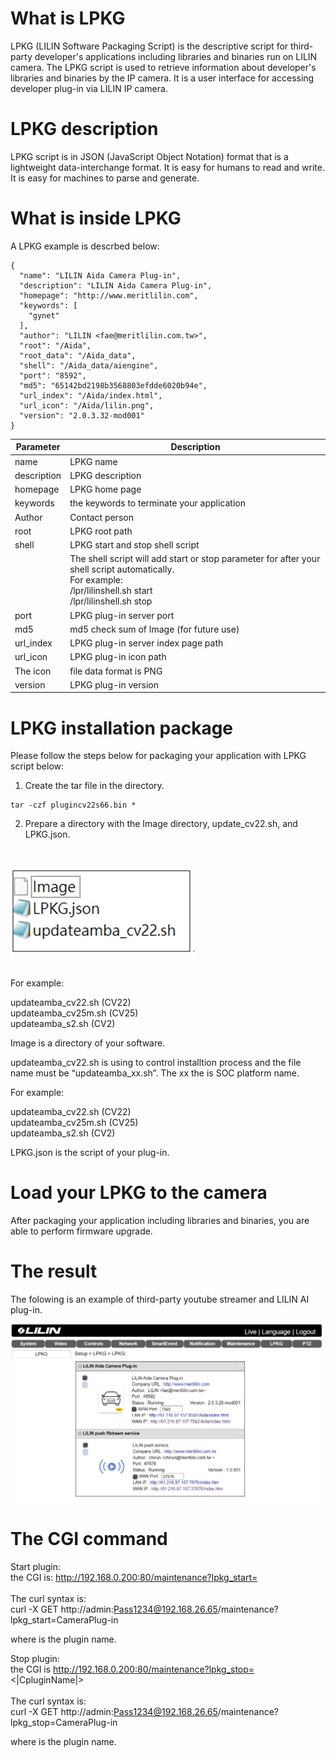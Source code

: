 # What is LPKG
LPKG (LILIN Software Packaging Script) is the descriptive script for third-party developer's applications including libraries and binaries run on LILIN camera.  The LPKG script is used to retrieve information about developer's libraries and binaries by the IP camera.  It is a user interface for accessing developer plug-in via LILIN IP camera.

# LPKG description
LPKG script is in JSON (JavaScript Object Notation) format that is a lightweight data-interchange format. It is easy for humans to read and write. It is easy for machines to parse and generate.

# What is inside LPKG
A LPKG example is descrbed below:
```
{
  "name": "LILIN Aida Camera Plug-in",
  "description": "LILIN Aida Camera Plug-in",
  "homepage": "http://www.meritlilin.com",
  "keywords": [
    "gynet"
  ],
  "author": "LILIN <fae@meritlilin.com.tw>",
  "root": "/Aida",
  "root_data": "/Aida_data",
  "shell": "/Aida_data/aiengine",
  "port": "8592",
  "md5": "65142bd2198b3568803efdde6020b94e",
  "url_index": "/Aida/index.html",
  "url_icon": "/Aida/lilin.png",
  "version": "2.0.3.32-mod001"
}
```

| Parameter	 	| Description			 |
| --- 			|  --- 				|
| name | LPKG name |
| description | LPKG description |
| homepage | LPKG home page |
| keywords | the keywords to terminate your application | 
| Author | Contact person |
| root	| LPKG root path |
|shell	| LPKG start and stop shell script |
| | The shell script will add start or stop parameter for after your shell script automatically.  <BR> For example: <BR> /lpr/lilinshell.sh start  <BR> /lpr/lilinshell.sh stop |
| port	| LPKG plug-in server port | 
| md5	| md5 check sum of Image (for future use) | 
| url_index	| LPKG plug-in server index page path |
| url_icon	| LPKG plug-in icon path |
| The icon | file data format is PNG  |
| version	|LPKG plug-in version |

# LPKG installation package
Please follow the steps below for packaging your application with LPKG script below:

1.	Create the tar file in the directory.
```
tar -czf plugincv22s66.bin *  
```
2. Prepare a directory with the Image directory, update_cv22.sh, and LPKG.json. <BR>
<BR>

![image](https://github.com/LILINOpenGitHub/LPKG/blob/main/image/image.jpg)

<BR> 
For example:

updateamba_cv22.sh (CV22) <BR>
updateamba_cv25m.sh (CV25) <BR>
updateamba_s2.sh (CV2) <BR>

Image is a directory of your software.

updateamba_cv22.sh is using to control installtion process and the file name must be “updateamba_xx.sh”. The xx the is SOC platform name.
  
For example: <BR>

updateamba_cv22.sh (CV22) <BR>
updateamba_cv25m.sh (CV25) <BR>
updateamba_s2.sh (CV2) <BR>

LPKG.json is the script of your plug-in. <BR>

# Load your LPKG to the camera
After packaging your application including libraries and binaries, you are able to perform firmware upgrade.
  
# The result
The folowing is an example of third-party youtube streamer and LILIN AI plug-in.

![image](https://github.com/LILINOpenGitHub/LPKG/blob/main/image/firmwareupdate.jpg)

# The CGI command
Start plugin:<BR>
the CGI is: http://192.168.0.200:80/maintenance?lpkg_start=<PluginName> <BR><BR>
The curl syntax is:<BR>
curl -X GET http://admin:Pass1234@192.168.26.65/maintenance?lpkg_start=CameraPlug-in <BR>

where <PluginName> is the plugin name.

Stop plugin:<BR>
the CGI is http://192.168.0.200:80/maintenance?lpkg_stop=<|CpluginName|><BR><BR>
The curl syntax is: <BR>
curl -X GET http://admin:Pass1234@192.168.26.65/maintenance?lpkg_stop=CameraPlug-in <BR>

where <PluginName> is the plugin name.

